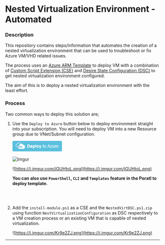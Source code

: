 
# Nested Virtualization Environment - Automated

### Description 

This repository contains steps/information that automates the creation of a nested virtualization environment that can be used to troubleshoot or fix Azure VM/VHD related  issues. 

The process uses an [Azure ARM Template](https://docs.microsoft.com/en-us/azure/azure-resource-manager/templates/overview) to deploy VM with a combination of [Custom Script Extension (CSE)](https://docs.microsoft.com/en-us/azure/virtual-machines/extensions/custom-script-windows) and [Desire State Configuration (DSC)](https://docs.microsoft.com/en-us/azure/virtual-machines/extensions/dsc-overview) to get nested virtualization environment configured.

The aim of this is to deploy a nested virtualization environment with the least effort.

### Process

Two common ways to deploy this solution are;

1.  Use the `Deploy to Azure` button below to deploy environment straight into your subscription. You will need to deploy VM into a new Resource group due to VNet/Subnet configuration.

    <a href="https://portal.azure.com/#create/Microsoft.Template/uri/https%3A%2F%2Fraw.githubusercontent.com%2FhahazeMSFT%2Fazure-nestedvirtulaztion%2Fmaster%2Fnestedvirtdsc.json" target="_blank"><img src="https://raw.githubusercontent.com/Azure/azure-quickstart-templates/master/1-CONTRIBUTION-GUIDE/images/deploytoazure.png"/>
    </a>

    ![Imgur](https://i.imgur.com/DMsgBnS.gif)

    ![https://i.imgur.com/jGUHtoL.png](https://i.imgur.com/jGUHtoL.png)

    **You can also use `PowerShell`, `CLI` and `Templates` feature in the Poratl to deploy template.**

<br/>
<br/>

2. Add the `install-module.ps1` as a CSE and the `NestedVirtDSC.ps1.zip` using function `NestVirtualizationConfiguration` as DSC respectively to a VM creation process  or an existing VM that is capable of nested virtualization. 

    ![https://i.imgur.com/Kr9e2ZJ.png](https://i.imgur.com/Kr9e2ZJ.png)


<hr/>